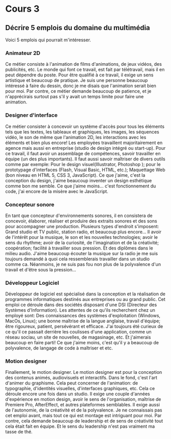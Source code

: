# Cours 3
## Décrire 5 emplois du domaine du multimédia
Voici 5 emplois qui pourrait m'intéresser.

### Animateur 2D
Ce métier consiste à l'animation de films d'animations, de jeux vidéos, des publicités, etc. 
Le monde qui font ce travail, est fait par télétravail, mais il en peut dépendre du poste.
Pour être qualifié à ce travail, il exige un sens artistique et beaucoup de pratique. 
Je suis une personne beaucoup intéressé à faire du dessin, donc je me disais que l'animation serait bien pour moi.
Par contre, ce métier demande beaucoup de patience, et je n'apprécirais surtout pas s'il y avait un temps limite pour faire une animation.

### Designer d'interface
Ce métier consister à concevoir un système d'accès pour tous les éléments tels que les textes, les tableaux et graphiques, les images, les séquences vidéo, le son de même que l'animation 2D, les interactions avec les éléments et bien plus encore!
Les employées travaillent majoritairement en agence mais aussi en entreprise (studio de design intégré ou start-up).
Pour ce travail, il faut avoir un assemblage de compétences, savoir travailler en équipe (un des plus importants). Il faut aussi savoir maîtriser de divers outils comme par exemple: Pour le design visuel(Illustrator, Photoshop ); pour le prototypage d'interfaces (Flash, Visual Basic, HTML, etc.); Maquettage Web (bon niveau en HTML 5, CSS 3, JavaScript).
Ce que j'aime, c'est la conception du design, j'aime beaucoup inventer un design esthétique comme bon me semble. 
Ce que j'aime moins... c'est fonctionnement du code, j'ai encore de la misère avec le JavaScript.

### Concepteur sonore
En tant que concepteur d'environnements sonores, il en consistera de concevoir, élaborer, réaliser et produire des extraits sonores et des sons pour accompagner une production. 
Plusieurs types d'endroit s'imposent: Grand studio et TV public, station radio, et beaucoup plus encore... 
Il avoir de l'intérêt pour la musique, le son et les nouvelles technologies; avoir le sens du rhythme; avoir de la curiosité, de l'imagination et de la créativité; coopération; facilité à travailler sous pression. Et des diplômes dans le milieu audio.
J'aime beaucoup écouter la musique sur la radio je me suis toujours demandé à quoi cela ressemblerais travailler dans un studio comme ca. Néanmoins, je ne suis pas fou non plus de la polyvalence d'un travail et d'être sous la pression...

### Développeur Logiciel
Développeur de logiciel est spécialisé dans la conception et la réalisation de programmes informatiques destinés aux entreprises ou au grand public. 
Cet emploi ce déroule dans des sociétés disposant d'une DSI (Directeur des Systèmes d'Information).
Les attentes de ce qu'ils recherchent chez un employé sont: Des connaissances des systèmes d'exploitation (Windows, MacOs, Linux); une bonne maîtrise de la langue anglaise, travail d'équipe; être rigoureux, patient, persévérant et efficace. 
J'ai toujours été curieux de ce qu'il ce passait derrière les coulisses d'une application, comme un réseau sociau, un site de nouvelles, de magasinage, etc. Et j'aimerais beaucoup en faire parti!
Ce que j'aime moins, c'est qu'il y a beaucoup de polyvalence, de langage de code à maîtriser et etc. 

### Motion designer
Finallement, le motion designer. Le motion designer est pour la conception des contenus animés, audiovisuels et interactifs. Dans le fond, c'est l'art d'animer du graphisme. Cela peut concerner de l'animation: de typographie, d'identités visuelles, d'interfaces graphiques, etc.
Cela ce déroule encore une fois dans un studio.
Il exige une couple d'années d'expérience en motion design, avoir le sens de l'organisation, maîtrise de Premiere Pro, AfterEffect, et autres plateformes semblables. Il exige aussi de l'autonomie, de la créativité et de la polyvalence.
Je ne connaissais pas cet emploi avant, mais tout ce qui est montage est intriguant pour moi.
Par contre, cela demande beaucoup de leadership et de sens de créativité tout cela était fait en équipe. Et le sens du leadership n'est pas vraiment ma tasse de thé.


